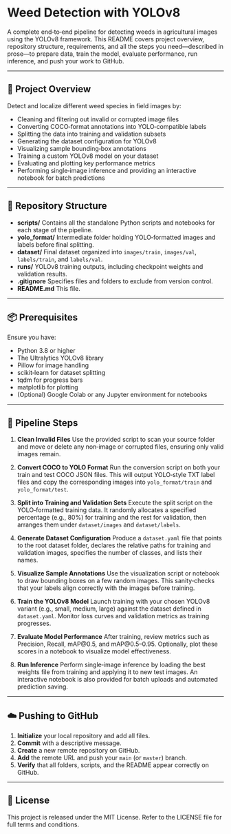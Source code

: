 # Weed Detection with YOLOv8

A complete end‑to‑end pipeline for detecting weeds in agricultural images using the YOLOv8 framework. This README covers project overview, repository structure, requirements, and all the steps you need—described in prose—to prepare data, train the model, evaluate performance, run inference, and push your work to GitHub.

---

## 📝 Project Overview

Detect and localize different weed species in field images by:

* Cleaning and filtering out invalid or corrupted image files
* Converting COCO‑format annotations into YOLO‑compatible labels
* Splitting the data into training and validation subsets
* Generating the dataset configuration for YOLOv8
* Visualizing sample bounding‑box annotations
* Training a custom YOLOv8 model on your dataset
* Evaluating and plotting key performance metrics
* Performing single‑image inference and providing an interactive notebook for batch predictions

---

## 📂 Repository Structure

* **scripts/**
  Contains all the standalone Python scripts and notebooks for each stage of the pipeline.
* **yolo\_format/**
  Intermediate folder holding YOLO‑formatted images and labels before final splitting.
* **dataset/**
  Final dataset organized into `images/train`, `images/val`, `labels/train`, and `labels/val`.
* **runs/**
  YOLOv8 training outputs, including checkpoint weights and validation results.
* **.gitignore**
  Specifies files and folders to exclude from version control.
* **README.md**
  This file.

---

## 📦 Prerequisites

Ensure you have:

* Python 3.8 or higher
* The Ultralytics YOLOv8 library
* Pillow for image handling
* scikit‑learn for dataset splitting
* tqdm for progress bars
* matplotlib for plotting
* (Optional) Google Colab or any Jupyter environment for notebooks

---

## 🚀 Pipeline Steps

1. **Clean Invalid Files**
   Use the provided script to scan your source folder and move or delete any non‑image or corrupted files, ensuring only valid images remain.

2. **Convert COCO to YOLO Format**
   Run the conversion script on both your train and test COCO JSON files. This will output YOLO‑style TXT label files and copy the corresponding images into `yolo_format/train` and `yolo_format/test`.

3. **Split into Training and Validation Sets**
   Execute the split script on the YOLO‑formatted training data. It randomly allocates a specified percentage (e.g., 80%) for training and the rest for validation, then arranges them under `dataset/images` and `dataset/labels`.

4. **Generate Dataset Configuration**
   Produce a `dataset.yaml` file that points to the root dataset folder, declares the relative paths for training and validation images, specifies the number of classes, and lists their names.

5. **Visualize Sample Annotations**
   Use the visualization script or notebook to draw bounding boxes on a few random images. This sanity‑checks that your labels align correctly with the images before training.

6. **Train the YOLOv8 Model**
   Launch training with your chosen YOLOv8 variant (e.g., small, medium, large) against the dataset defined in `dataset.yaml`. Monitor loss curves and validation metrics as training progresses.

7. **Evaluate Model Performance**
   After training, review metrics such as Precision, Recall, mAP\@0.5, and mAP\@0.5–0.95. Optionally, plot these scores in a notebook to visualize model effectiveness.

8. **Run Inference**
   Perform single‑image inference by loading the best weights file from training and applying it to new test images. An interactive notebook is also provided for batch uploads and automated prediction saving.

---

## ☁️ Pushing to GitHub

1. **Initialize** your local repository and add all files.
2. **Commit** with a descriptive message.
3. **Create** a new remote repository on GitHub.
4. **Add** the remote URL and push your `main` (or `master`) branch.
5. **Verify** that all folders, scripts, and the README appear correctly on GitHub.

---

## 📄 License

This project is released under the MIT License. Refer to the LICENSE file for full terms and conditions.
